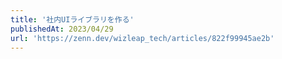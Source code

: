 ```yaml
---
title: '社内UIライブラリを作る'
publishedAt: 2023/04/29
url: 'https://zenn.dev/wizleap_tech/articles/822f99945ae2b'
---
```


